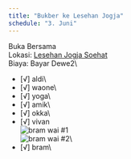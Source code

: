 ```yaml
---
title: "Bukber ke Lesehan Jogja"
schedule: "3. Juni"
---
```


Buka Bersama\
Lokasi: [Lesehan Jogja Soehat](https://goo.gl/maps/qMcYa5bvQBE2)\
Biaya: Bayar Dewe2\
- [√] aldi\
- [√] waone\
- [√] yoga\
- [√] amik\
- [√] okka\
- [√] vivan\
![bram wai #1](/img/bukberbram1.png "Bram")\
![bram wai #2](/img/bukberbram2.png "Bram")\
- [√] bram\
